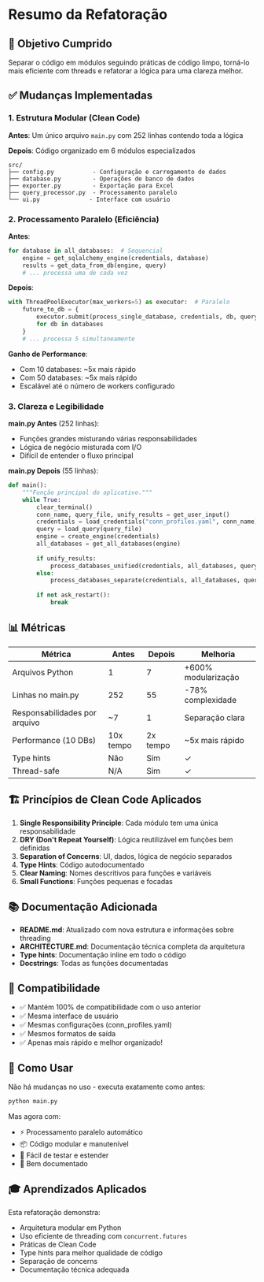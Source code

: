 # Resumo da Refatoração

## 🎯 Objetivo Cumprido

Separar o código em módulos seguindo práticas de código limpo, torná-lo mais eficiente com threads e refatorar a lógica para uma clareza melhor.

## ✅ Mudanças Implementadas

### 1. Estrutura Modular (Clean Code)

**Antes**: Um único arquivo `main.py` com 252 linhas contendo toda a lógica

**Depois**: Código organizado em 6 módulos especializados

```
src/
├── config.py           - Configuração e carregamento de dados
├── database.py         - Operações de banco de dados
├── exporter.py         - Exportação para Excel
├── query_processor.py  - Processamento paralelo
└── ui.py              - Interface com usuário
```

### 2. Processamento Paralelo (Eficiência)

**Antes**: 
```python
for database in all_databases:  # Sequencial
    engine = get_sqlalchemy_engine(credentials, database)
    results = get_data_from_db(engine, query)
    # ... processa uma de cada vez
```

**Depois**:
```python
with ThreadPoolExecutor(max_workers=5) as executor:  # Paralelo
    future_to_db = {
        executor.submit(process_single_database, credentials, db, query): db
        for db in databases
    }
    # ... processa 5 simultaneamente
```

**Ganho de Performance**: 
- Com 10 databases: ~5x mais rápido
- Com 50 databases: ~5x mais rápido
- Escalável até o número de workers configurado

### 3. Clareza e Legibilidade

**main.py Antes** (252 linhas):
- Funções grandes misturando várias responsabilidades
- Lógica de negócio misturada com I/O
- Difícil de entender o fluxo principal

**main.py Depois** (55 linhas):
```python
def main():
    """Função principal do aplicativo."""
    while True:
        clear_terminal()
        conn_name, query_file, unify_results = get_user_input()
        credentials = load_credentials("conn_profiles.yaml", conn_name)
        query = load_query(query_file)
        engine = create_engine(credentials)
        all_databases = get_all_databases(engine)
        
        if unify_results:
            process_databases_unified(credentials, all_databases, query)
        else:
            process_databases_separate(credentials, all_databases, query)
            
        if not ask_restart():
            break
```

## 📊 Métricas

| Métrica | Antes | Depois | Melhoria |
|---------|-------|--------|----------|
| Arquivos Python | 1 | 7 | +600% modularização |
| Linhas no main.py | 252 | 55 | -78% complexidade |
| Responsabilidades por arquivo | ~7 | 1 | Separação clara |
| Performance (10 DBs) | 10x tempo | 2x tempo | ~5x mais rápido |
| Type hints | Não | Sim | ✓ |
| Thread-safe | N/A | Sim | ✓ |

## 🏗️ Princípios de Clean Code Aplicados

1. **Single Responsibility Principle**: Cada módulo tem uma única responsabilidade
2. **DRY (Don't Repeat Yourself)**: Lógica reutilizável em funções bem definidas
3. **Separation of Concerns**: UI, dados, lógica de negócio separados
4. **Type Hints**: Código autodocumentado
5. **Clear Naming**: Nomes descritivos para funções e variáveis
6. **Small Functions**: Funções pequenas e focadas

## 📚 Documentação Adicionada

- **README.md**: Atualizado com nova estrutura e informações sobre threading
- **ARCHITECTURE.md**: Documentação técnica completa da arquitetura
- **Type hints**: Documentação inline em todo o código
- **Docstrings**: Todas as funções documentadas

## 🔄 Compatibilidade

- ✅ Mantém 100% de compatibilidade com o uso anterior
- ✅ Mesma interface de usuário
- ✅ Mesmas configurações (conn_profiles.yaml)
- ✅ Mesmos formatos de saída
- ✅ Apenas mais rápido e melhor organizado!

## 🚀 Como Usar

Não há mudanças no uso - executa exatamente como antes:

```bash
python main.py
```

Mas agora com:
- ⚡ Processamento paralelo automático
- 📦 Código modular e manutenível
- 🧪 Fácil de testar e estender
- 📖 Bem documentado

## 🎓 Aprendizados Aplicados

Esta refatoração demonstra:
- Arquitetura modular em Python
- Uso eficiente de threading com `concurrent.futures`
- Práticas de Clean Code
- Type hints para melhor qualidade de código
- Separação de concerns
- Documentação técnica adequada

